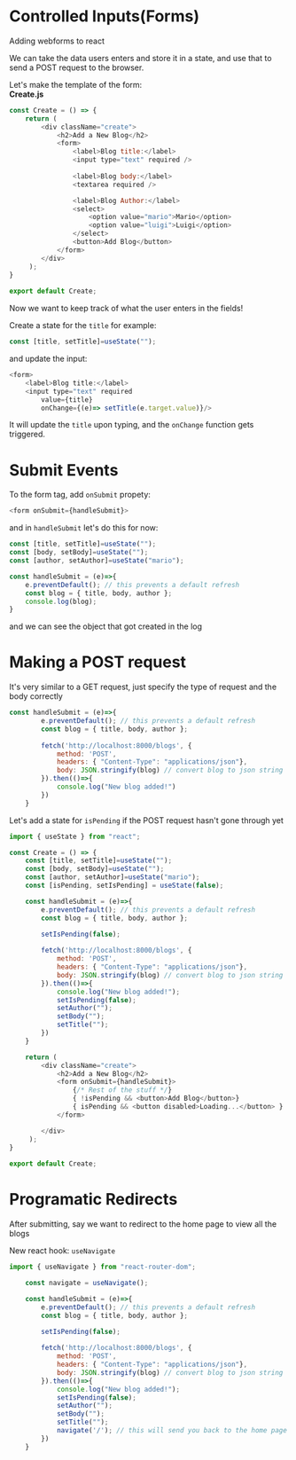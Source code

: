 # Controlled Inputs(Forms)

Adding webforms to react

We can take the data users enters and store it in a state, and use that to send a POST request to the browser.

Let's make the template of the form:  \
**Create.js**
```js
const Create = () => {
    return ( 
        <div className="create">
            <h2>Add a New Blog</h2>
            <form>
                <label>Blog title:</label>
                <input type="text" required />
                
                <label>Blog body:</label>
                <textarea required />

                <label>Blog Author:</label>
                <select>
                    <option value="mario">Mario</option>
                    <option value="luigi">Luigi</option>
                </select>
                <button>Add Blog</button>
            </form>
        </div>
     );
}
 
export default Create;
```


Now we want to keep track of what the user enters in the fields!

Create a state for the `title` for example:
```js
const [title, setTitle]=useState("");
```

and update the input:
```js
<form>
    <label>Blog title:</label>
    <input type="text" required 
        value={title}
        onChange={(e)=> setTitle(e.target.value)}/>
```

It will update the `title` upon typing, and the `onChange` function gets triggered.

# Submit Events

To the form tag, add `onSubmit` propety:

```js
<form onSubmit={handleSubmit}>
```

and in `handleSubmit` let's do this for now:

```js
const [title, setTitle]=useState("");
const [body, setBody]=useState("");
const [author, setAuthor]=useState("mario");

const handleSubmit = (e)=>{
    e.preventDefault(); // this prevents a default refresh
    const blog = { title, body, author };
    console.log(blog);
}
```

and we can see the object that got created in the log

# Making a POST request


It's very similar to a GET request, just specify the type of request and the body correctly

```js
const handleSubmit = (e)=>{
        e.preventDefault(); // this prevents a default refresh
        const blog = { title, body, author };
        
        fetch('http://localhost:8000/blogs', {
            method: 'POST',
            headers: { "Content-Type": "applications/json"},
            body: JSON.stringify(blog) // convert blog to json string
        }).then(()=>{
            console.log("New blog added!")
        })
    }
```

Let's add a state for `isPending` if the POST request hasn't gone through yet

```js
import { useState } from "react";

const Create = () => {
    const [title, setTitle]=useState("");
    const [body, setBody]=useState("");
    const [author, setAuthor]=useState("mario");
    const [isPending, setIsPending] = useState(false);

    const handleSubmit = (e)=>{
        e.preventDefault(); // this prevents a default refresh
        const blog = { title, body, author };

        setIsPending(false);
        
        fetch('http://localhost:8000/blogs', {
            method: 'POST',
            headers: { "Content-Type": "applications/json"},
            body: JSON.stringify(blog) // convert blog to json string
        }).then(()=>{
            console.log("New blog added!");
            setIsPending(false);
            setAuthor("");
            setBody("");
            setTitle("");
        })
    }

    return ( 
        <div className="create">
            <h2>Add a New Blog</h2>
            <form onSubmit={handleSubmit}>
                {/* Rest of the stuff */}
                { !isPending && <button>Add Blog</button>}
                { isPending && <button disabled>Loading...</button> }
            </form>

        </div>
     );
}
 
export default Create;
```

# Programatic Redirects

After submitting, say we want to redirect to the home page to view all the blogs

New react hook: `useNavigate`
```js
import { useNavigate } from "react-router-dom";

    const navigate = useNavigate();

    const handleSubmit = (e)=>{
        e.preventDefault(); // this prevents a default refresh
        const blog = { title, body, author };

        setIsPending(false);
        
        fetch('http://localhost:8000/blogs', {
            method: 'POST',
            headers: { "Content-Type": "applications/json"},
            body: JSON.stringify(blog) // convert blog to json string
        }).then(()=>{
            console.log("New blog added!");
            setIsPending(false);
            setAuthor("");
            setBody("");
            setTitle("");
            navigate('/'); // this will send you back to the home page
        })
    }
```


